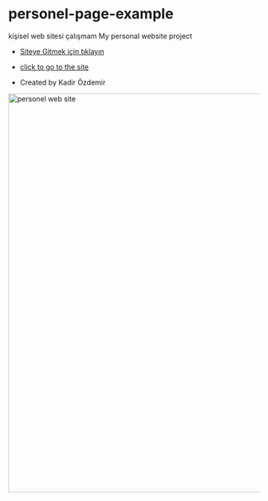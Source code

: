 # personel-page-example

kişisel web sitesi çalışmam
My personal website project

- [Siteye Gitmek için tıklayın](https://kadirozdemir00.netlify.app/)
- [click to go to the site](https://kadirozdemir00.netlify.app/)

- Created by Kadir Özdemir

<img src="https://i.hizliresim.com/l6h3nme.png"  width="800px" alt="personel web site" target="_blank" />
